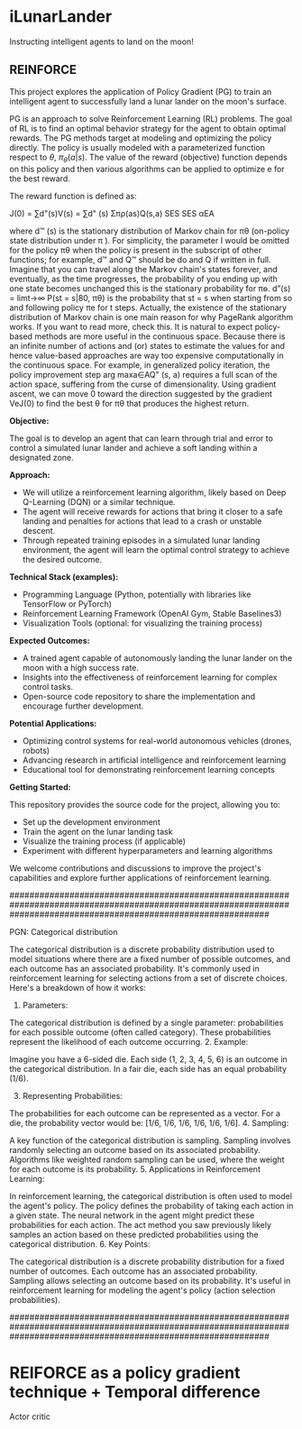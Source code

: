# iLunarLander
Instructing intelligent agents to land on the moon!

## REINFORCE
This project explores the application of Policy Gradient (PG) to train an intelligent agent to successfully land a lunar lander on the moon's surface. 

PG is an approach to solve Reinforcement Learning (RL) problems. The goal of RL is to find an optimal behavior strategy for the agent to obtain optimal rewards. The PG methods target at modeling and optimizing the policy directly. The policy is usually modeled with a parameterized function respect to $\theta$, $\pi_{\theta}(a|s)$. The value of the reward (objective) function depends on this policy and then various algorithms can be applied to optimize e for the best reward. 

The reward function is defined as: 

J(0) = ∑d"(s)V(s) = ∑d" (s) Σπρ(as)Q(s,a) SES SES αΕΑ



where d™ (s) is the stationary distribution of Markov chain for πθ (on-policy state distribution under π ). For simplicity, the parameter I would be omitted for the policy πθ when the policy is present in the subscript of other functions; for example, d™ and Q™ should be do and Q if written in full.
Imagine that you can travel along the Markov chain's states forever, and eventually, as the time progresses, the probability of you ending up with one state becomes unchanged this is the stationary probability for πѳ. d”(s) = limt→∞ P(st = s|80, πθ) is the probability that st = s when starting from so and following policy πe for t steps. Actually, the existence of the stationary distribution of Markov chain is one main reason for why PageRank algorithm works. If you want to read more, check this.
It is natural to expect policy-based methods are more useful in the continuous space. Because there is an infinite number of actions and (or) states to estimate the values for and hence value-based approaches are way too expensive computationally in the continuous space. For example, in generalized policy iteration, the policy improvement step arg maxa∈AQ" (s, a) requires a full scan of the action space, suffering from the curse of dimensionality.
Using gradient ascent, we can move 0 toward the direction suggested by the gradient VeJ(0) to find the best θ for πθ that produces the highest return.




**Objective:**

The goal is to develop an agent that can learn through trial and error to control a simulated lunar lander and achieve a soft landing within a designated zone.

**Approach:**

* We will utilize a reinforcement learning algorithm, likely based on Deep Q-Learning (DQN) or a similar technique.
* The agent will receive rewards for actions that bring it closer to a safe landing and penalties for actions that lead to a crash or unstable descent.
* Through repeated training episodes in a simulated lunar landing environment, the agent will learn the optimal control strategy to achieve the desired outcome.

**Technical Stack (examples):**

* Programming Language (Python, potentially with libraries like TensorFlow or PyTorch)
* Reinforcement Learning Framework (OpenAI Gym, Stable Baselines3)
* Visualization Tools (optional: for visualizing the training process)

**Expected Outcomes:**

* A trained agent capable of autonomously landing the lunar lander on the moon with a high success rate.
* Insights into the effectiveness of reinforcement learning for complex control tasks.
* Open-source code repository to share the implementation and encourage further development.

**Potential Applications:**

* Optimizing control systems for real-world autonomous vehicles (drones, robots)
* Advancing research in artificial intelligence and reinforcement learning
* Educational tool for demonstrating reinforcement learning concepts

**Getting Started:**

This repository provides the source code for the project, allowing you to:

* Set up the development environment
* Train the agent on the lunar landing task
* Visualize the training process (if applicable)
* Experiment with different hyperparameters and learning algorithms

We welcome contributions and discussions to improve the project's capabilities and explore further applications of reinforcement learning.



####################################################################################################################################################################


PGN:
Categorical distribution

The categorical distribution is a discrete probability distribution used to model situations where there are a fixed number of possible outcomes, and each outcome has an associated probability. It's commonly used in reinforcement learning for selecting actions from a set of discrete choices. Here's a breakdown of how it works:

1. Parameters:

The categorical distribution is defined by a single parameter: probabilities for each possible outcome (often called category).
These probabilities represent the likelihood of each outcome occurring.
2. Example:

Imagine you have a 6-sided die. Each side (1, 2, 3, 4, 5, 6) is an outcome in the categorical distribution. In a fair die, each side has an equal probability (1/6).

3. Representing Probabilities:

The probabilities for each outcome can be represented as a vector.
For a die, the probability vector would be: [1/6, 1/6, 1/6, 1/6, 1/6, 1/6].
4. Sampling:

A key function of the categorical distribution is sampling.
Sampling involves randomly selecting an outcome based on its associated probability.
Algorithms like weighted random sampling can be used, where the weight for each outcome is its probability.
5. Applications in Reinforcement Learning:

In reinforcement learning, the categorical distribution is often used to model the agent's policy.
The policy defines the probability of taking each action in a given state.
The neural network in the agent might predict these probabilities for each action.
The act method you saw previously likely samples an action based on these predicted probabilities using the categorical distribution.
6. Key Points:

The categorical distribution is a discrete probability distribution for a fixed number of outcomes.
Each outcome has an associated probability.
Sampling allows selecting an outcome based on its probability.
It's useful in reinforcement learning for modeling the agent's policy (action selection probabilities).


####################################################################################################################################################################


REIFORCE as a policy gradient technique
+
Temporal difference
=
Actor critic

